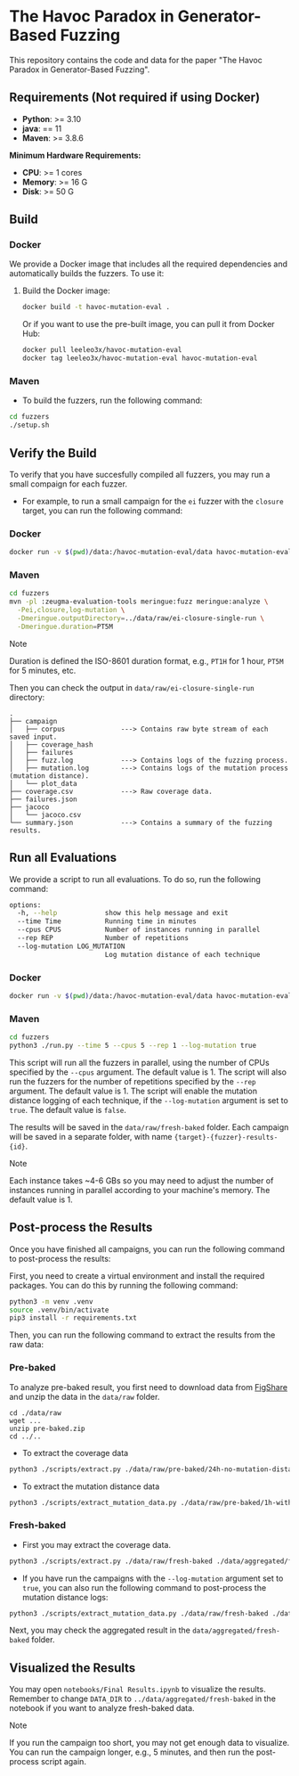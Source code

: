 # The Havoc Paradox in Generator-Based Fuzzing

This repository contains the code and data for the paper "The Havoc Paradox in Generator-Based Fuzzing".

## Requirements (Not required if using Docker)

- **Python**: >= 3.10
- **java**: == 11
- **Maven**: >= 3.8.6

**Minimum Hardware Requirements:**

- **CPU**: >= 1 cores
- **Memory**: >= 16 G
- **Disk**: >= 50 G

## Build

### Docker

We provide a Docker image that includes all the required dependencies and automatically builds the fuzzers. To use it:

1. Build the Docker image:

   ```bash
   docker build -t havoc-mutation-eval .
   ```

   Or if you want to use the pre-built image, you can pull it from Docker Hub:

   ```bash
   docker pull leeleo3x/havoc-mutation-eval
   docker tag leeleo3x/havoc-mutation-eval havoc-mutation-eval
   ```

<!-- 2. Run the Docker container:

   ```bash
   # Run all evaluations
   docker run -v $(pwd)/data:/havoc-mutation-eval/data havoc-mutation-eval run --time 5 --cpus 1 --rep 1 --log-mutation true

   # Run a single campaign
   docker run -v $(pwd)/data:/havoc-mutation-eval/data havoc-mutation-eval single FUZZER TARGET OUTPUT_DIR DURATION

   # Extract coverage data
   docker run -v $(pwd)/data:/havoc-mutation-eval/data havoc-mutation-eval extract /havoc-mutation-eval/data/raw/fresh-baked /havoc-mutation-eval/data/aggregated

   # Extract mutation distance data
   docker run -v $(pwd)/data:/havoc-mutation-eval/data havoc-mutation-eval extract-mutation /havoc-mutation-eval/data/raw/fresh-baked /havoc-mutation-eval/data/aggregated

   # Start an interactive shell
   docker run -it -v $(pwd)/data:/havoc-mutation-eval/data havoc-mutation-eval bash
   ``` -->

### Maven

- To build the fuzzers, run the following command:

```bash
cd fuzzers
./setup.sh
```

## Verify the Build

To verify that you have succesfully compiled all fuzzers, you may run a small compaign for each fuzzer.

- For example, to run a small campaign for the `ei` fuzzer with the `closure` target, you can run the following command:

### Docker

```bash
docker run -v $(pwd)/data:/havoc-mutation-eval/data havoc-mutation-eval single ei closure /havoc-mutation-eval/data/raw/ei-closure-single-run PT5M
```

### Maven

```bash
cd fuzzers
mvn -pl :zeugma-evaluation-tools meringue:fuzz meringue:analyze \
  -Pei,closure,log-mutation \
  -Dmeringue.outputDirectory=../data/raw/ei-closure-single-run \
  -Dmeringue.duration=PT5M
```

> [!NOTE]
> Duration is defined the ISO-8601 duration format, e.g., `PT1H` for 1 hour, `PT5M` for 5 minutes, etc.

Then you can check the output in `data/raw/ei-closure-single-run` directory:

```tree
.
├── campaign
│   ├── corpus              ---> Contains raw byte stream of each saved input.
│   ├── coverage_hash
│   ├── failures
│   ├── fuzz.log            ---> Contains logs of the fuzzing process.
│   ├── mutation.log        ---> Contains logs of the mutation process (mutation distance).
│   └── plot_data
├── coverage.csv            ---> Raw coverage data.
├── failures.json
├── jacoco
│   └── jacoco.csv
└── summary.json            ---> Contains a summary of the fuzzing results.
```

## Run all Evaluations

We provide a script to run all evaluations. To do so, run the following command:

```bash
options:
  -h, --help            show this help message and exit
  --time Time           Running time in minutes
  --cpus CPUS           Number of instances running in parallel
  --rep REP             Number of repetitions
  --log-mutation LOG_MUTATION
                        Log mutation distance of each technique
```

### Docker

```bash
docker run -v $(pwd)/data:/havoc-mutation-eval/data havoc-mutation-eval run --time 5 --cpus 5 --rep 1 --log-mutation true
```

### Maven

```bash
cd fuzzers
python3 ./run.py --time 5 --cpus 5 --rep 1 --log-mutation true
```

This script will run all the fuzzers in parallel, using the number of CPUs specified by the `--cpus` argument. The default value is 1. The script will also run the fuzzers for the number of repetitions specified by the `--rep` argument. The default value is 1. The script will enable the mutation distance logging of each technique, if the `--log-mutation` argument is set to `true`. The default value is `false`.

The results will be saved in the `data/raw/fresh-baked` folder. Each campaign will be saved in a separate folder, with name `{target}-{fuzzer}-results-{id}`.

> [!NOTE]
> Each instance takes ~4-6 GBs so you may need to adjust the number of instances running in parallel according to your machine's memory. The default value is 1.

## Post-process the Results

Once you have finished all campaigns, you can run the following command to post-process the results:

First, you need to create a virtual environment and install the required packages. You can do this by running the following command:

```bash
python3 -m venv .venv
source .venv/bin/activate
pip3 install -r requirements.txt
```

Then, you can run the following command to extract the results from the raw data:

### Pre-baked

To analyze pre-baked result, you first need to download data from [FigShare](https://figshare.com/s/789b43d5b7845655a36d) and unzip the data in the `data/raw` folder.

```
cd ./data/raw
wget ...
unzip pre-baked.zip
cd ../..
```

- To extract the coverage data

```bash
python3 ./scripts/extract.py ./data/raw/pre-baked/24h-no-mutation-distance ./data/aggregated
```

- To extract the mutation distance data

```bash
python3 ./scripts/extract_mutation_data.py ./data/raw/pre-baked/1h-with-mutation-distance ./data/aggregated
```

### Fresh-baked

- First you may extract the coverage data.

```bash
python3 ./scripts/extract.py ./data/raw/fresh-baked ./data/aggregated/fresh-baked
```

- If you have run the campaigns with the `--log-mutation` argument set to `true`, you can also run the following command to post-process the mutation distance logs:

```bash
python3 ./scripts/extract_mutation_data.py ./data/raw/fresh-baked ./data/aggregated/fresh-baked
```

Next, you may check the aggregated result in the `data/aggregated/fresh-baked` folder.

## Visualized the Results

You may open `notebooks/Final Results.ipynb` to visualize the results. Remember to change `DATA_DIR` to `../data/aggregated/fresh-baked` in the notebook if you want to analyze fresh-baked data.

> [!NOTE]
> If you run the campaign too short, you may not get enough data to visualize. You can run the campaign longer, e.g., 5 minutes, and then run the post-process script again.
